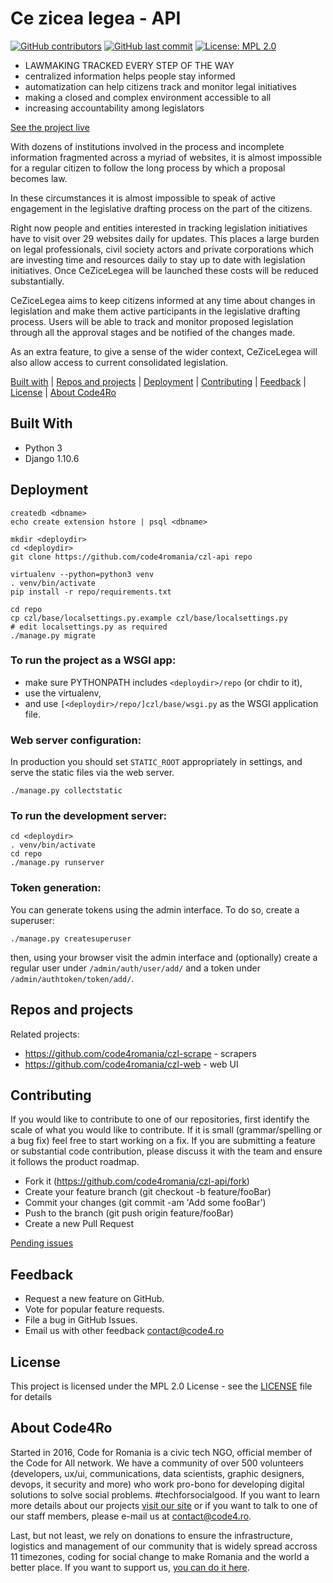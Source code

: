 # Ce zicea legea - API

[![GitHub contributors](https://img.shields.io/github/contributors/code4romania/czl-api.svg?style=for-the-badge)](https://github.com/code4romania/czl-api/graphs/contributors) [![GitHub last commit](https://img.shields.io/github/last-commit/code4romania/czl-api.svg?style=for-the-badge)](https://github.com/code4romania/czl-api/commits/master) [![License: MPL 2.0](https://img.shields.io/badge/license-MPL%202.0-brightgreen.svg?style=for-the-badge)](https://opensource.org/licenses/MPL-2.0)

* LAWMAKING TRACKED  EVERY STEP OF THE WAY
* centralized information helps people stay informed
* automatization can help citizens track and monitor legal initiatives
* making a closed and complex environment accessible to all
* increasing accountability among legislators

[See the project live](https://czl-web.surge.sh/)

With dozens of institutions involved in the process and incomplete information fragmented across a myriad of websites, it is almost impossible
for a regular citizen to follow the long process by which a proposal becomes law.

In these circumstances it is almost impossible to speak of active engagement in the legislative drafting process on the part of the citizens.

Right now people and entities interested in tracking legislation initiatives have to visit over 29 websites daily for updates. This places a large burden on legal
professionals, civil society actors and private corporations which are investing time and resources daily to stay up to date with legislation
initiatives. Once CeZiceLegea will be launched these costs will be reduced substantially.

CeZiceLegea aims to keep citizens informed at any time about changes in legislation and make them active participants in the legislative drafting process. Users will be able to track and
monitor proposed legislation through all the approval stages and be notified of the changes made.

As an extra feature, to give a sense of the wider context, CeZiceLegea will also allow access to current consolidated legislation.

[Built with](#built-with) | [Repos and projects](#repos-and-projects) | [Deployment](#deployment) | [Contributing](#contributing) | [Feedback](#feedback) | [License](#license) | [About Code4Ro](#about-code4ro)

## Built With

- Python 3
- Django 1.10.6

## Deployment

```shell
createdb <dbname>
echo create extension hstore | psql <dbname>

mkdir <deploydir>
cd <deploydir>
git clone https://github.com/code4romania/czl-api repo

virtualenv --python=python3 venv
. venv/bin/activate
pip install -r repo/requirements.txt

cd repo
cp czl/base/localsettings.py.example czl/base/localsettings.py
# edit localsettings.py as required
./manage.py migrate
```

### To run the project as a WSGI app:

- make sure PYTHONPATH includes `<deploydir>/repo` (or chdir to it),
- use the virtualenv,
- and use `[<deploydir>/repo/]czl/base/wsgi.py` as the WSGI application file.

### Web server configuration:

In production you should set `STATIC_ROOT` appropriately in settings,
and serve the static files via the web server.

```shell
./manage.py collectstatic
```

### To run the development server:

```shell
cd <deploydir>
. venv/bin/activate
cd repo
./manage.py runserver
```

### Token generation:

You can generate tokens using the admin interface. To do so, create a superuser:

```shell
./manage.py createsuperuser
```

then, using your browser visit the admin interface and (optionally) create
a regular user under `/admin/auth/user/add/` and a token under
`/admin/authtoken/token/add/`.

## Repos and projects

Related projects:
- https://github.com/code4romania/czl-scrape - scrapers
- https://github.com/code4romania/czl-web - web UI

## Contributing

If you would like to contribute to one of our repositories, first identify the scale of what you would like to contribute. If it is small (grammar/spelling or a bug fix) feel free to start working on a fix. If you are submitting a feature or substantial code contribution, please discuss it with the team and ensure it follows the product roadmap.

* Fork it (https://github.com/code4romania/czl-api/fork)
* Create your feature branch (git checkout -b feature/fooBar)
* Commit your changes (git commit -am 'Add some fooBar')
* Push to the branch (git push origin feature/fooBar)
* Create a new Pull Request

[Pending issues](https://github.com/code4romania/czl-api/issues)

## Feedback

* Request a new feature on GitHub.
* Vote for popular feature requests.
* File a bug in GitHub Issues.
* Email us with other feedback contact@code4.ro

## License

This project is licensed under the MPL 2.0 License - see the [LICENSE](LICENSE) file for details

## About Code4Ro

Started in 2016, Code for Romania is a civic tech NGO, official member of the Code for All network. We have a community of over 500 volunteers (developers, ux/ui, communications, data scientists, graphic designers, devops, it security and more) who work pro-bono for developing digital solutions to solve social problems. #techforsocialgood. If you want to learn more details about our projects [visit our site](https://www.code4.ro/en/) or if you want to talk to one of our staff members, please e-mail us at contact@code4.ro.

Last, but not least, we rely on donations to ensure the infrastructure, logistics and management of our community that is widely spread accross 11 timezones, coding for social change to make Romania and the world a better place. If you want to support us, [you can do it here](https://code4.ro/en/donate/).
